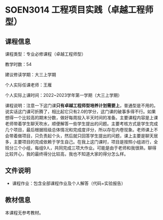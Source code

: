 # SOEN3014 工程项目实践（卓越工程师型）

## 课程信息

课程类型：专业必修课程（卓越工程师型）

教学时数：54

建议修读学期：大三上学期

个人实际任课老师：王雁

个人实际上课时间：2022~2023学年第一学期（大三上学期）

课程说明：注意一下这门课**只有卓越工程师型培养计划需要上**，普通型是不用的。说实话这门课可折腾了，相比起它只有2.0的学分，这门课的破事多得不行。如果想得一个比较高的期末分数，做好每周投入半天时间的准备。主要课程内容是上课老师带着学生聊天吹水，顺便解答一些学生提出的问题。主要考核方式是学生完成几个项目，最后根据班级总体情况和完成度评分，所以存在内卷现象。老师课上不会带着做项目，只负责起个头，然后就只回答学生提出的问题，课上主要是聊天居多，主要项目的完成依赖于学生自己。在我上这门课时，项目是按照小组进行，全班分三个小组，每组9人，共同完成三项大作业。可能是由于老师和我很熟，聊得比较开心，我的最终得分比较高，我也不知道大家的得分怎么样。

## 文件说明

- 课程作业：包含全部课程作业及个人解答（代码+实验报告）

## 教材信息

本课程无参考教材。
